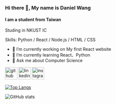 ### Hi there 👋, My name is Daniel Wang
#### I am a student from Taiwan
Studing in NKUST IC

Skills: Python / React / Node.js / HTML / CSS

- 🔭 I’m currently working on My first React website 
- 🌱 I’m currently learning React、Python 
- 💬 Ask me about Computer Science 


[<img src='https://cdn.jsdelivr.net/npm/simple-icons@3.0.1/icons/github.svg' alt='github' height='40'>](https://github.com/DanielWang2002)  [<img src='https://cdn.jsdelivr.net/npm/simple-icons@3.0.1/icons/linkedin.svg' alt='linkedin' height='40'>](https://www.linkedin.com/in/DanielWang2002/)  [<img src='https://cdn.jsdelivr.net/npm/simple-icons@3.0.1/icons/instagram.svg' alt='instagram' height='40'>](https://www.instagram.com/xiang_612/)  

[![Top Langs](https://github-readme-stats.vercel.app/api/top-langs/?username=DanielWang2002)](https://github.com/anuraghazra/github-readme-stats)

![GitHub stats](https://github-readme-stats.vercel.app/api?username=DanielWang2002&show_icons=true)  


